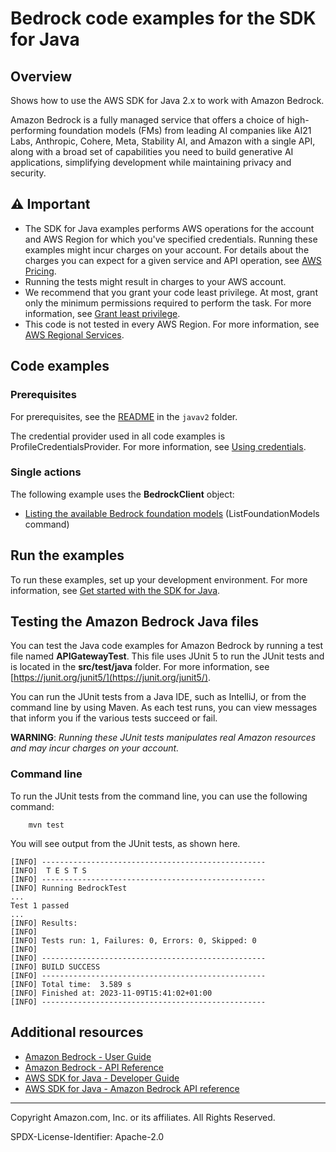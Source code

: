 # Bedrock code examples for the SDK for Java

## Overview
Shows how to use the AWS SDK for Java 2.x to work with Amazon Bedrock.

Amazon Bedrock is a fully managed service that offers a choice of high-performing foundation models (FMs) from leading AI companies like AI21 Labs, Anthropic, Cohere, Meta, Stability AI, and Amazon with a single API, along with a broad set of capabilities you need to build generative AI applications, simplifying development while maintaining privacy and security.

## ⚠️ Important
* The SDK for Java examples performs AWS operations for the account and AWS Region for which you've specified credentials. Running these examples might incur charges on your account. For details about the charges you can expect for a given service and API operation, see [AWS Pricing](https://aws.amazon.com/pricing/).
* Running the tests might result in charges to your AWS account.
* We recommend that you grant your code least privilege. At most, grant only the minimum permissions required to perform the task. For more information, see [Grant least privilege](https://docs.aws.amazon.com/IAM/latest/UserGuide/best-practices.html#grant-least-privilege).
* This code is not tested in every AWS Region. For more information, see [AWS Regional Services](https://aws.amazon.com/about-aws/global-infrastructure/regional-product-services).

## Code examples

### Prerequisites

For prerequisites, see the [README](../../README.md#Prerequisites) in the `javav2` folder.

The credential provider used in all code examples is ProfileCredentialsProvider. For more information, see [Using credentials](https://docs.aws.amazon.com/sdk-for-java/latest/developer-guide/credentials.html).

### Single actions

The following example uses the **BedrockClient** object:

- [Listing the available Bedrock foundation models](./src/main/java/com/example/bedrock/ListFoundationModels.java) (ListFoundationModels command)

## Run the examples

To run these examples, set up your development environment. For more information,
see [Get started with the SDK for Java](https://docs.aws.amazon.com/sdk-for-java/latest/developer-guide/setup.html).

## Testing the Amazon Bedrock Java files

You can test the Java code examples for Amazon Bedrock by running a test file named **APIGatewayTest**. This file uses JUnit 5 to run the JUnit tests and is located in the **src/test/java** folder. For more information, see [https://junit.org/junit5/](https://junit.org/junit5/).

You can run the JUnit tests from a Java IDE, such as IntelliJ, or from the command line by using Maven. As each test runs, you can view messages that inform you if the various tests succeed or fail.

**WARNING**: _Running these JUnit tests manipulates real Amazon resources and may incur charges on your account._

### Command line
To run the JUnit tests from the command line, you can use the following command:

		mvn test

You will see output from the JUnit tests, as shown here.

    [INFO] --------------------------------------------------
	[INFO]  T E S T S
    [INFO] --------------------------------------------------
	[INFO] Running BedrockTest
    ...
	Test 1 passed
	...
	[INFO] Results:
	[INFO]
	[INFO] Tests run: 1, Failures: 0, Errors: 0, Skipped: 0
	[INFO]
	[INFO] --------------------------------------------------
	[INFO] BUILD SUCCESS
	[INFO] --------------------------------------------------
	[INFO] Total time:  3.589 s
	[INFO] Finished at: 2023-11-09T15:41:02+01:00
	[INFO] --------------------------------------------------

## Additional resources

* [Amazon Bedrock - User Guide](https://docs.aws.amazon.com/bedrock/latest/userguide)
* [Amazon Bedrock - API Reference](https://docs.aws.amazon.com/bedrock/latest/APIReference)
* [AWS SDK for Java - Developer Guide](https://docs.aws.amazon.com/sdk-for-java/latest/developer-guide/home.html)
* [AWS SDK for Java - Amazon Bedrock API reference](https://sdk.amazonaws.com/java/api/latest/software/amazon/awssdk/services/bedrock/package-summary.html)

---

Copyright Amazon.com, Inc. or its affiliates. All Rights Reserved.

SPDX-License-Identifier: Apache-2.0